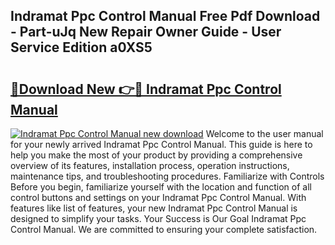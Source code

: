 ## Indramat Ppc Control Manual Free Pdf Download - Part-uJq New Repair Owner Guide - User Service Edition a0XS5

# <h2><a href="http://bc83958.oget.top/?id=Indramat+Ppc+Control+Manual">🔗Download New 👉🔴 Indramat Ppc Control Manual</a></h2>

[![Indramat Ppc Control Manual new download](https://i.imgur.com/5g1atiW.png)](http://bc83958.oget.top/?id=Indramat+Ppc+Control+Manual)
Welcome to the user manual for your newly arrived Indramat Ppc Control Manual. This guide is here to help you make the most of your product by providing a comprehensive overview of its features, installation process, operation instructions, maintenance tips, and troubleshooting procedures. Familiarize with Controls Before you begin, familiarize yourself with the location and function of all control buttons and settings on your Indramat Ppc Control Manual. With features like list of features, your new Indramat Ppc Control Manual is designed to simplify your tasks. Your Success is Our Goal Indramat Ppc Control Manual. We are committed to ensuring your complete satisfaction.
